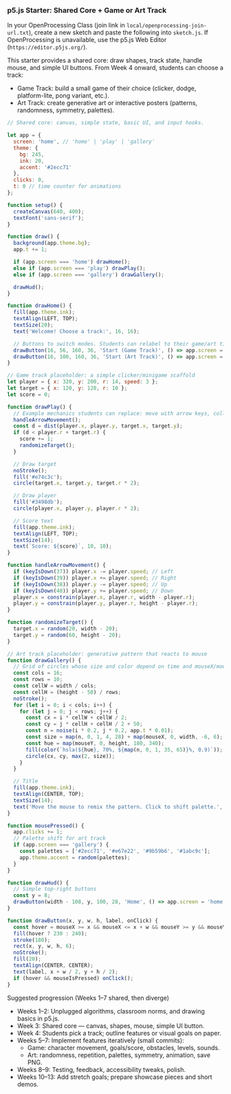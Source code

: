 ### p5.js Starter: Shared Core + Game or Art Track

In your OpenProcessing Class (join link in `local/openprocessing-join-url.txt`), create a new sketch and paste the following into `sketch.js`. If OpenProcessing is unavailable, use the p5.js Web Editor (`https://editor.p5js.org/`).

This starter provides a shared core: draw shapes, track state, handle mouse, and simple UI buttons. From Week 4 onward, students can choose a track:
- Game Track: build a small game of their choice (clicker, dodge, platform-lite, pong variant, etc.).
- Art Track: create generative art or interactive posters (patterns, randomness, symmetry, palettes).

```javascript
// Shared core: canvas, simple state, basic UI, and input hooks.

let app = {
  screen: 'home', // 'home' | 'play' | 'gallery'
  theme: {
    bg: 245,
    ink: 20,
    accent: '#2ecc71'
  },
  clicks: 0,
  t: 0 // time counter for animations
};

function setup() {
  createCanvas(640, 400);
  textFont('sans-serif');
}

function draw() {
  background(app.theme.bg);
  app.t += 1;

  if (app.screen === 'home') drawHome();
  else if (app.screen === 'play') drawPlay();
  else if (app.screen === 'gallery') drawGallery();

  drawHud();
}

function drawHome() {
  fill(app.theme.ink);
  textAlign(LEFT, TOP);
  textSize(20);
  text('Welcome! Choose a track:', 16, 16);

  // Buttons to switch modes. Students can relabel to their game/art title later.
  drawButton(16, 56, 160, 36, 'Start (Game Track)', () => app.screen = 'play');
  drawButton(16, 100, 160, 36, 'Start (Art Track)', () => app.screen = 'gallery');
}

// Game track placeholder: a simple clicker/minigame scaffold
let player = { x: 320, y: 200, r: 14, speed: 3 };
let target = { x: 120, y: 120, r: 10 };
let score = 0;

function drawPlay() {
  // Example mechanics students can replace: move with arrow keys, collect target
  handleArrowMovement();
  const d = dist(player.x, player.y, target.x, target.y);
  if (d < player.r + target.r) {
    score += 1;
    randomizeTarget();
  }

  // Draw target
  noStroke();
  fill('#e74c3c');
  circle(target.x, target.y, target.r * 2);

  // Draw player
  fill('#3498db');
  circle(player.x, player.y, player.r * 2);

  // Score text
  fill(app.theme.ink);
  textAlign(LEFT, TOP);
  textSize(14);
  text(`Score: ${score}`, 10, 10);
}

function handleArrowMovement() {
  if (keyIsDown(37)) player.x -= player.speed; // Left
  if (keyIsDown(39)) player.x += player.speed; // Right
  if (keyIsDown(38)) player.y -= player.speed; // Up
  if (keyIsDown(40)) player.y += player.speed; // Down
  player.x = constrain(player.x, player.r, width - player.r);
  player.y = constrain(player.y, player.r, height - player.r);
}

function randomizeTarget() {
  target.x = random(20, width - 20);
  target.y = random(60, height - 20);
}

// Art track placeholder: generative pattern that reacts to mouse
function drawGallery() {
  // Grid of circles whose size and color depend on time and mouseX/mouseY
  const cols = 16;
  const rows = 10;
  const cellW = width / cols;
  const cellH = (height - 50) / rows;
  noStroke();
  for (let i = 0; i < cols; i++) {
    for (let j = 0; j < rows; j++) {
      const cx = i * cellW + cellW / 2;
      const cy = j * cellH + cellH / 2 + 50;
      const n = noise(i * 0.2, j * 0.2, app.t * 0.01);
      const size = map(n, 0, 1, 4, 28) + map(mouseX, 0, width, -6, 6);
      const hue = map(mouseY, 0, height, 180, 340);
      fill(color(`hsla(${hue}, 70%, ${map(n, 0, 1, 35, 65)}%, 0.9)`));
      circle(cx, cy, max(2, size));
    }
  }

  // Title
  fill(app.theme.ink);
  textAlign(CENTER, TOP);
  textSize(14);
  text('Move the mouse to remix the pattern. Click to shift palette.', width / 2, 8);
}

function mousePressed() {
  app.clicks += 1;
  // Palette shift for art track
  if (app.screen === 'gallery') {
    const palettes = ['#2ecc71', '#e67e22', '#9b59b6', '#1abc9c'];
    app.theme.accent = random(palettes);
  }
}

function drawHud() {
  // Simple top-right buttons
  const y = 8;
  drawButton(width - 108, y, 100, 28, 'Home', () => app.screen = 'home');
}

function drawButton(x, y, w, h, label, onClick) {
  const hover = mouseX >= x && mouseX <= x + w && mouseY >= y && mouseY <= y + h;
  fill(hover ? 230 : 240);
  stroke(180);
  rect(x, y, w, h, 6);
  noStroke();
  fill(20);
  textAlign(CENTER, CENTER);
  text(label, x + w / 2, y + h / 2);
  if (hover && mouseIsPressed) onClick();
}
```

Suggested progression (Weeks 1–7 shared, then diverge)
- Weeks 1–2: Unplugged algorithms, classroom norms, and drawing basics in p5.js.
- Week 3: Shared core — canvas, shapes, mouse, simple UI button.
- Week 4: Students pick a track; outline features or visual goals on paper.
- Weeks 5–7: Implement features iteratively (small commits):
  - Game: character movement, goals/score, obstacles, levels, sounds.
  - Art: randomness, repetition, palettes, symmetry, animation, save PNG.
- Weeks 8–9: Testing, feedback, accessibility tweaks, polish.
- Weeks 10–13: Add stretch goals; prepare showcase pieces and short demos.


